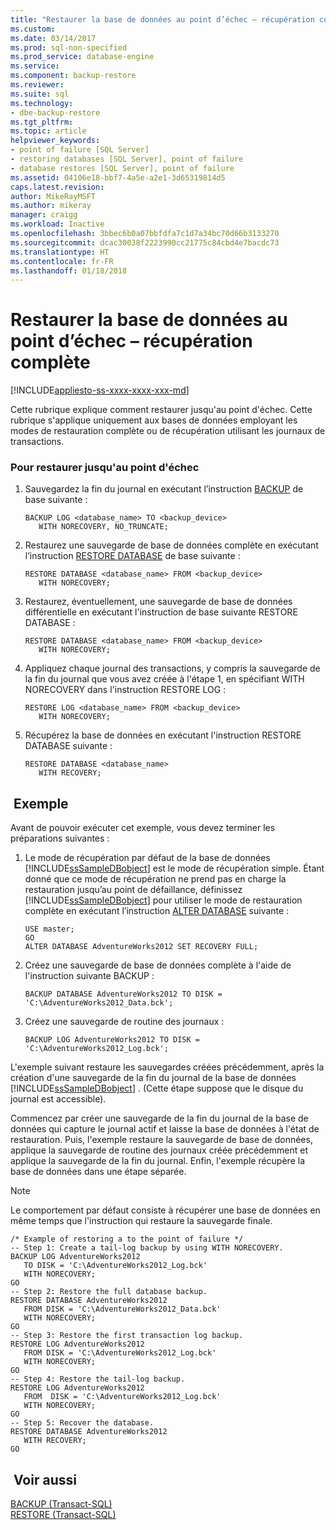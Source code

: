 ```yaml
---
title: "Restaurer la base de données au point d’échec – récupération complète | Microsoft Docs"
ms.custom: 
ms.date: 03/14/2017
ms.prod: sql-non-specified
ms.prod_service: database-engine
ms.service: 
ms.component: backup-restore
ms.reviewer: 
ms.suite: sql
ms.technology:
- dbe-backup-restore
ms.tgt_pltfrm: 
ms.topic: article
helpviewer_keywords:
- point of failure [SQL Server]
- restoring databases [SQL Server], point of failure
- database restores [SQL Server], point of failure
ms.assetid: 04106e18-bbf7-4a5e-a2e1-3d65319814d5
caps.latest.revision: 
author: MikeRayMSFT
ms.author: mikeray
manager: craigg
ms.workload: Inactive
ms.openlocfilehash: 3bbec6b0a07bbfdfa7c1d7a34bc70d66b3133270
ms.sourcegitcommit: dcac30038f2223990cc21775c84cbd4e7bacdc73
ms.translationtype: HT
ms.contentlocale: fr-FR
ms.lasthandoff: 01/18/2018
---
```

# <a name="restore-database-to-point-of-failure---full-recovery"></a>Restaurer la base de données au point d’échec – récupération complète
[!INCLUDE[appliesto-ss-xxxx-xxxx-xxx-md](../../includes/appliesto-ss-xxxx-xxxx-xxx-md.md)]

  Cette rubrique explique comment restaurer jusqu'au point d'échec. Cette rubrique s'applique uniquement aux bases de données employant les modes de restauration complète ou de récupération utilisant les journaux de transactions.  
  
### <a name="to-restore-to-the-point-of-failure"></a>Pour restaurer jusqu'au point d'échec  
  
1.  Sauvegardez la fin du journal en exécutant l’instruction [BACKUP](../../t-sql/statements/backup-transact-sql.md) de base suivante :  
  
    ```  
    BACKUP LOG <database_name> TO <backup_device>   
       WITH NORECOVERY, NO_TRUNCATE;  
    ```  
  
2.  Restaurez une sauvegarde de base de données complète en exécutant l’instruction [RESTORE DATABASE](../../t-sql/statements/restore-statements-transact-sql.md) de base suivante :  
  
    ```  
    RESTORE DATABASE <database_name> FROM <backup_device>   
       WITH NORECOVERY;  
    ```  
  
3.  Restaurez, éventuellement, une sauvegarde de base de données différentielle en exécutant l'instruction de base suivante RESTORE DATABASE :  
  
    ```  
    RESTORE DATABASE <database_name> FROM <backup_device>   
       WITH NORECOVERY;  
    ```  
  
4.  Appliquez chaque journal des transactions, y compris la sauvegarde de la fin du journal que vous avez créée à l'étape 1, en spécifiant WITH NORECOVERY dans l'instruction RESTORE LOG :  
  
    ```  
    RESTORE LOG <database_name> FROM <backup_device>   
       WITH NORECOVERY;  
    ```  
  
5.  Récupérez la base de données en exécutant l'instruction RESTORE DATABASE suivante :  
  
    ```  
    RESTORE DATABASE <database_name>   
       WITH RECOVERY;  
    ```  
  
## <a name="example"></a> Exemple  
 Avant de pouvoir exécuter cet exemple, vous devez terminer les préparations suivantes :  
  
1.  Le mode de récupération par défaut de la base de données [!INCLUDE[ssSampleDBobject](../../includes/sssampledbobject-md.md)] est le mode de récupération simple. Étant donné que ce mode de récupération ne prend pas en charge la restauration jusqu’au point de défaillance, définissez [!INCLUDE[ssSampleDBobject](../../includes/sssampledbobject-md.md)] pour utiliser le mode de restauration complète en exécutant l’instruction [ALTER DATABASE](../../t-sql/statements/alter-database-transact-sql.md) suivante :  
  
    ```  
    USE master;  
    GO  
    ALTER DATABASE AdventureWorks2012 SET RECOVERY FULL;  
    ```  
  
2.  Créez une sauvegarde de base de données complète à l'aide de l'instruction suivante BACKUP :  
  
    ```  
    BACKUP DATABASE AdventureWorks2012 TO DISK = 'C:\AdventureWorks2012_Data.bck';  
    ```  
  
3.  Créez une sauvegarde de routine des journaux :  
  
    ```  
    BACKUP LOG AdventureWorks2012 TO DISK = 'C:\AdventureWorks2012_Log.bck';  
    ```  
  
 L'exemple suivant restaure les sauvegardes créées précédemment, après la création d'une sauvegarde de la fin du journal de la base de données [!INCLUDE[ssSampleDBobject](../../includes/sssampledbobject-md.md)] . (Cette étape suppose que le disque du journal est accessible).  
  
 Commencez par créer une sauvegarde de la fin du journal de la base de données qui capture le journal actif et laisse la base de données à l'état de restauration. Puis, l'exemple restaure la sauvegarde de base de données, applique la sauvegarde de routine des journaux créée précédemment et applique la sauvegarde de la fin du journal. Enfin, l'exemple récupère la base de données dans une étape séparée.  
  
> [!NOTE]  
>  Le comportement par défaut consiste à récupérer une base de données en même temps que l'instruction qui restaure la sauvegarde finale.  
  
```  
/* Example of restoring a to the point of failure */  
-- Step 1: Create a tail-log backup by using WITH NORECOVERY.  
BACKUP LOG AdventureWorks2012  
   TO DISK = 'C:\AdventureWorks2012_Log.bck'  
   WITH NORECOVERY;  
GO  
-- Step 2: Restore the full database backup.  
RESTORE DATABASE AdventureWorks2012  
   FROM DISK = 'C:\AdventureWorks2012_Data.bck'  
   WITH NORECOVERY;  
GO  
-- Step 3: Restore the first transaction log backup.  
RESTORE LOG AdventureWorks2012  
   FROM DISK = 'C:\AdventureWorks2012_Log.bck'  
   WITH NORECOVERY;  
GO  
-- Step 4: Restore the tail-log backup.  
RESTORE LOG AdventureWorks2012  
   FROM  DISK = 'C:\AdventureWorks2012_Log.bck'  
   WITH NORECOVERY;  
GO  
-- Step 5: Recover the database.  
RESTORE DATABASE AdventureWorks2012  
   WITH RECOVERY;  
GO  
```  
  
## <a name="see-also"></a> Voir aussi  
 [BACKUP &#40;Transact-SQL&#41;](../../t-sql/statements/backup-transact-sql.md)   
 [RESTORE &#40;Transact-SQL&#41;](../../t-sql/statements/restore-statements-transact-sql.md)  
  
  
